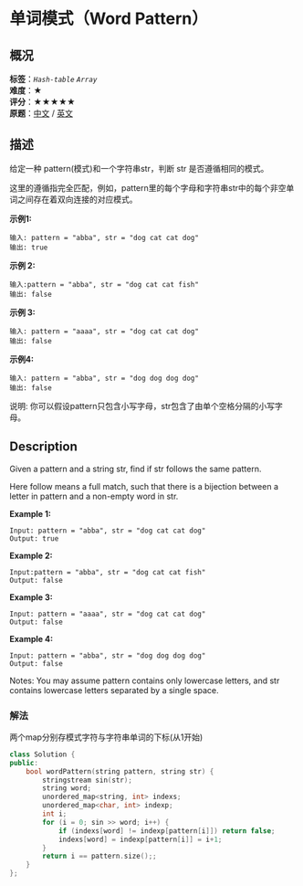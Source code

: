 # 单词模式（Word Pattern）
## 概况
**标签**：*`Hash-table`*  *`Array`*<br>
**难度**：★<br>
**评分**：★★★★★<br>
**原题**：[中文](https://leetcode-cn.com/problems/word-pattern) / [英文](https://leetcode.com/problems/word-pattern)

## 描述
给定一种 pattern(模式)和一个字符串str，判断 str 是否遵循相同的模式。

这里的遵循指完全匹配，例如，pattern里的每个字母和字符串str中的每个非空单词之间存在着双向连接的对应模式。

**示例1:**
```
输入: pattern = "abba", str = "dog cat cat dog"
输出: true
```

**示例 2:**
```
输入:pattern = "abba", str = "dog cat cat fish"
输出: false
```

**示例 3:**
```
输入: pattern = "aaaa", str = "dog cat cat dog"
输出: false
```

**示例4:**
```
输入: pattern = "abba", str = "dog dog dog dog"
输出: false
```

说明:
你可以假设pattern只包含小写字母，str包含了由单个空格分隔的小写字母。

## Description
Given a pattern and a string str, find if str follows the same pattern.

Here follow means a full match, such that there is a bijection between a letter in pattern and a non-empty word in str.

**Example 1:**
```
Input: pattern = "abba", str = "dog cat cat dog"
Output: true
```

**Example 2:**
```
Input:pattern = "abba", str = "dog cat cat fish"
Output: false
```

**Example 3:**
```
Input: pattern = "aaaa", str = "dog cat cat dog"
Output: false
```

**Example 4:**
```
Input: pattern = "abba", str = "dog dog dog dog"
Output: false
```

Notes:
You may assume pattern contains only lowercase letters, and str contains lowercase letters separated by a single space.


### 解法
两个map分别存模式字符与字符串单词的下标(从1开始)
```c++
class Solution {
public:
    bool wordPattern(string pattern, string str) {
        stringstream sin(str);
        string word;
        unordered_map<string, int> indexs;
        unordered_map<char, int> indexp;
        int i;
        for (i = 0; sin >> word; i++) {
            if (indexs[word] != indexp[pattern[i]]) return false;
            indexs[word] = indexp[pattern[i]] = i+1;
        }
        return i == pattern.size();;
    }
};
```